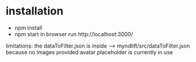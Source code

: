 # installation

- npm install
- npm start
in browser run http://localhost:3000/

limitations:
the dataToFilter.json is inside --> myndlift/src/dataToFilter.json
because no images provided avatar placeholder is currently in use
